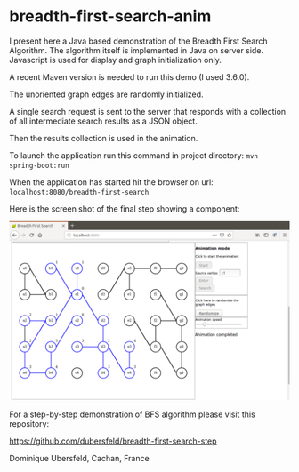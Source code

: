 # breadth-first-search-anim
I present here a Java based demonstration of the Breadth First Search Algorithm. The algorithm itself is implemented in Java on server side. Javascript is used for display and graph initialization only.

A recent Maven version is needed to run this demo (I used 3.6.0).

The unoriented graph edges are randomly initialized.

A single search request is sent to the server that responds with a collection of all intermediate search results as a JSON object.

Then the results collection is used in the animation.

To launch the application run this command in project directory: `mvn spring-boot:run`

When the application has started hit the browser on url: `localhost:8080/breadth-first-search`

Here is the screen shot of the final step showing a component:

![alt text](images/component.png "component")

For a step-by-step demonstration of BFS algorithm please visit this repository:

https://github.com/dubersfeld/breadth-first-search-step
 

Dominique Ubersfeld, Cachan, France
